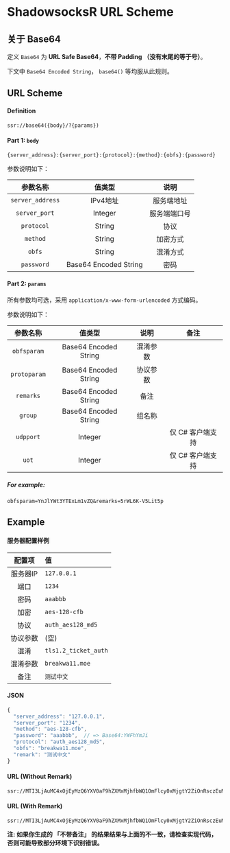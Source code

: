 # ShadowsocksR URL Scheme

## 关于 Base64

定义  `Base64` 为 **URL Safe Base64**，**不带 Padding （没有末尾的等于号）**。

下文中 `Base64 Encoded String`， `base64()`  等均服从此规则。



## URL Scheme

#### Definition

```
ssr://base64({body}/?{params})
```



#### Part 1: `body`

```
{server_address}:{server_port}:{protocol}:{method}:{obfs}:{password}
```

参数说明如下：

|       参数名称       |          值类型          |   说明   |
| :--------------: | :-------------------: | :----: |
| `server_address` |        IPv4地址         | 服务端地址  |
|  `server_port`   |        Integer        | 服务端端口号 |
|    `protocol`    |        String         |   协议   |
|     `method`     |        String         |  加密方式  |
|      `obfs`      |        String         |  混淆方式  |
|    `password`    | Base64 Encoded String |   密码   |



#### Part 2: `params`

所有参数均可选，采用  `application/x-www-form-urlencoded`  方式编码。

参数说明如下：

|     参数名称     |          值类型          |  说明  |     备注     |
| :----------: | :-------------------: | :--: | :--------: |
| `obfsparam`  | Base64 Encoded String | 混淆参数 |            |
| `protoparam` | Base64 Encoded String | 协议参数 |            |
|  `remarks`   | Base64 Encoded String |  备注  |            |
|   `group`    | Base64 Encoded String | 组名称  |            |
|  `udpport`   |        Integer        |      | 仅 C# 客户端支持 |
|    `uot`     |        Integer        |      | 仅 C# 客户端支持 |

##### For example:

```
obfsparam=YnJlYWt3YTExLm1vZQ&remarks=5rWL6K-V5Lit5p
```



## Example

#### 服务器配置样例

|  配置项  | 值                    |
| :---: | :------------------- |
| 服务器IP | `127.0.0.1`          |
|  端口   | `1234`               |
|  密码   | `aaabbb`             |
|  加密   | `aes-128-cfb`        |
|  协议   | `auth_aes128_md5`    |
| 协议参数  | (空)                  |
|  混淆   | `tls1.2_ticket_auth` |
| 混淆参数  | `breakwa11.moe`      |
|  备注   | `测试中文`               |



#### JSON

```javascript
{
  "server_address": "127.0.0.1",
  "server_port": "1234",
  "method": "aes-128-cfb",
  "password": "aaabbb",  // => Base64:YWFhYmJi
  "protocol": "auth_aes128_md5",
  "obfs": "breakwa11.moe",
  "remark": "测试中文"
}
```



#### URL (Without Remark)

```
ssr://MTI3LjAuMC4xOjEyMzQ6YXV0aF9hZXMxMjhfbWQ1OmFlcy0xMjgtY2ZiOnRsczEuMl90aWNrZXRfYXV0aDpZV0ZoWW1KaS8_b2Jmc3BhcmFtPVluSmxZV3QzWVRFeExtMXZaUQ
```



#### URL (With Remark)

```
ssr://MTI3LjAuMC4xOjEyMzQ6YXV0aF9hZXMxMjhfbWQ1OmFlcy0xMjgtY2ZiOnRsczEuMl90aWNrZXRfYXV0aDpZV0ZoWW1KaS8_b2Jmc3BhcmFtPVluSmxZV3QzWVRFeExtMXZaUSZyZW1hcmtzPTVyV0w2Sy1WNUxpdDVwYUg
```

**注: 如果你生成的 「不带备注」 的结果结果与上面的不一致，请检查实现代码，否则可能导致部分环境下识别错误。**
